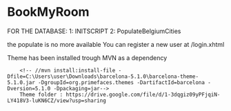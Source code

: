 # BookMyRoom

FOR THE DATABASE:
1: INITSCRIPT
2: PopulateBelgiumCities

the populate is no more available
You can register a new user at /login.xhtml 

Theme has been installed trough MVN as a dependency 

 <!--Theme need to be installer in maven-->
        <!-- //mvn install:install-file -Dfile=C:\Users\user\Downloads\barcelona-5.1.0\barcelona-theme-5.1.0.jar -DgroupId=org.primefaces.themes -DartifactId=barcelona -Dversion=5.1.0 -Dpackaging=jar-->
        Theme folder : https://drive.google.com/file/d/1-3dqgiz09yPFjqiN-LY418V3-luKN6CZ/view?usp=sharing
